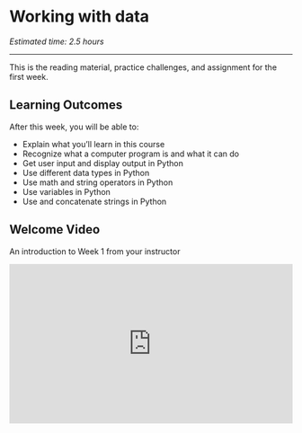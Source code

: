 # Working with data

_Estimated time: 2.5 hours_

---

This is the reading material, practice challenges, and assignment for the first week.

## **Learning Outcomes**

After this week, you will be able to:

- Explain what you’ll learn in this course
- Recognize what a computer program is and what it can do
- Get user input and display output in Python
- Use different data types in Python
- Use math and string operators in Python
- Use variables in Python
- Use and concatenate strings in Python

## Welcome Video

<aside>

An introduction to Week 1 from your instructor

</aside>

<div style="position: relative; padding-bottom: 56.25%; height: 0;"><iframe src="https://www.youtube.com/embed/OFQWmBXDMLo" title="YouTube video player" frameborder="0" allow="accelerometer; autoplay; clipboard-write; encrypted-media; gyroscope; picture-in-picture" allowfullscreen style="position: absolute; top: 0; left: 0; width: 100%; height: 100%;"></iframe></div>
